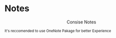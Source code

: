 # Notes
<p align = center>
  Consise Notes
</p>




<sub>It's reccomended to use OneNote Pakage for better Experience</sub>
